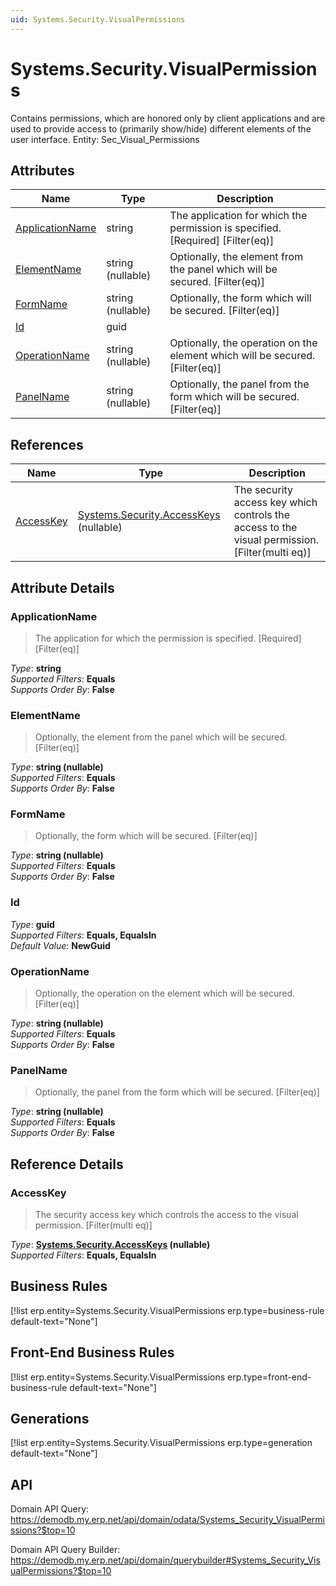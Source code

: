 ```yaml
---
uid: Systems.Security.VisualPermissions
---
```

# Systems.Security.VisualPermissions

Contains permissions, which are honored only by client applications and are used to provide access to (primarily show/hide) different elements of the user interface. Entity: Sec_Visual_Permissions

## Attributes

| Name | Type | Description |
| ---- | ---- | --- |
| [ApplicationName](Systems.Security.VisualPermissions.md#applicationname) | string | The application for which the permission is specified. [Required] [Filter(eq)] 
| [ElementName](Systems.Security.VisualPermissions.md#elementname) | string (nullable) | Optionally, the element from the panel which will be secured. [Filter(eq)] 
| [FormName](Systems.Security.VisualPermissions.md#formname) | string (nullable) | Optionally, the form which will be secured. [Filter(eq)] 
| [Id](Systems.Security.VisualPermissions.md#id) | guid |  
| [OperationName](Systems.Security.VisualPermissions.md#operationname) | string (nullable) | Optionally, the operation on the element which will be secured. [Filter(eq)] 
| [PanelName](Systems.Security.VisualPermissions.md#panelname) | string (nullable) | Optionally, the panel from the form which will be secured. [Filter(eq)] 

## References

| Name | Type | Description |
| ---- | ---- | --- |
| [AccessKey](Systems.Security.VisualPermissions.md#accesskey) | [Systems.Security.AccessKeys](Systems.Security.AccessKeys.md) (nullable) | The security access key which controls the access to the visual permission. [Filter(multi eq)] |


## Attribute Details

### ApplicationName

> The application for which the permission is specified. [Required] [Filter(eq)]

_Type_: **string**  
_Supported Filters_: **Equals**  
_Supports Order By_: **False**  

### ElementName

> Optionally, the element from the panel which will be secured. [Filter(eq)]

_Type_: **string (nullable)**  
_Supported Filters_: **Equals**  
_Supports Order By_: **False**  

### FormName

> Optionally, the form which will be secured. [Filter(eq)]

_Type_: **string (nullable)**  
_Supported Filters_: **Equals**  
_Supports Order By_: **False**  

### Id

_Type_: **guid**  
_Supported Filters_: **Equals, EqualsIn**  
_Default Value_: **NewGuid**  

### OperationName

> Optionally, the operation on the element which will be secured. [Filter(eq)]

_Type_: **string (nullable)**  
_Supported Filters_: **Equals**  
_Supports Order By_: **False**  

### PanelName

> Optionally, the panel from the form which will be secured. [Filter(eq)]

_Type_: **string (nullable)**  
_Supported Filters_: **Equals**  
_Supports Order By_: **False**  


## Reference Details

### AccessKey

> The security access key which controls the access to the visual permission. [Filter(multi eq)]

_Type_: **[Systems.Security.AccessKeys](Systems.Security.AccessKeys.md) (nullable)**  
_Supported Filters_: **Equals, EqualsIn**  



## Business Rules

[!list erp.entity=Systems.Security.VisualPermissions erp.type=business-rule default-text="None"]

## Front-End Business Rules

[!list erp.entity=Systems.Security.VisualPermissions erp.type=front-end-business-rule default-text="None"]

## Generations

[!list erp.entity=Systems.Security.VisualPermissions erp.type=generation default-text="None"]

## API

Domain API Query:
<https://demodb.my.erp.net/api/domain/odata/Systems_Security_VisualPermissions?$top=10>

Domain API Query Builder:
<https://demodb.my.erp.net/api/domain/querybuilder#Systems_Security_VisualPermissions?$top=10>

